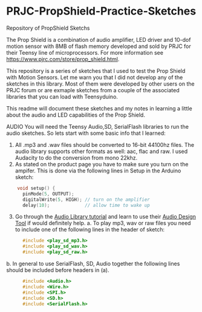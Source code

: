 # PRJC-PropShield-Practice-Sketches
Repository of PropShield Sketchs

The Prop Shield is a combination of audio amplifier, LED driver and 10-dof motion sensor with 8MB of flash memory developed and sold by PRJC for their Teensy line of microprocessors.  For more information see https://www.pjrc.com/store/prop_shield.html.

This repository is a series of sketches that I used to test the Prop Shield with Motion Sensors.  Let me warn you that I did not develop any of the sketches in this library.  Most of them were developed by other users on the PRJC forum or are exmaple sketches from a couple of the associated libraries that you can load with Teensyduino.

This readme will document these sketches and my notes in learning a little about the audio and LED capabilities of the Prop Shield.

AUDIO
You will need the Teensy Audio,SD, SerialFlash libraries to run the audio sketches.  So lets start with some basic info that I learned:

1. All .mp3 and .wav files should be converted to 16-bit 44100hz files.  The audio library supports other formats as well: aac, flac and raw.  I used Audacity to do the conversion from mono 22khz.
2. As stated on the product page you have to make sure you turn on the ampifer.  This is done via the following lines in Setup in the Arduino sketch:
```c++
    void setup() {
      pinMode(5, OUTPUT);
      digitalWrite(5, HIGH); // turn on the amplifier
      delay(10);             // allow time to wake up
```
3. Go through the [Audio Library tutorial](https://www.pjrc.com/teensy/td_libs_Audio.html) and learn to use their [Audio Design Tool](https://www.pjrc.com/teensy/gui/index.html) if would definitely help.
  a.  To play mp3, wav or raw files you need to include one of the following lines in the header of sketch:
```c++
      #include <play_sd_mp3.h>
      #include <play_sd_wav.h>
      #include <play_sd_raw.h>
```
  b. In general to use SerialFlash, SD, Audio together the following lines should be included before headers in (a).
```c++
      #include <Audio.h>
      #include <Wire.h>
      #include <SPI.h>
      #include <SD.h>
      #include <SerialFlash.h>
```
